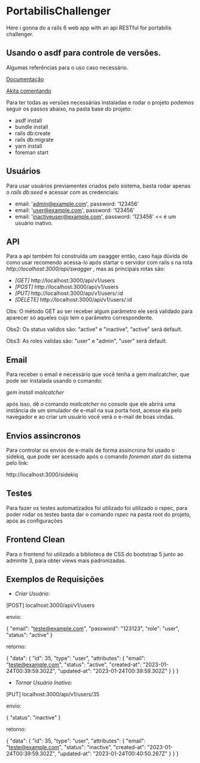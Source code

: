 # PortabilisChallenger
Here i gonna do a rails 6 web app with an api RESTful for portabilis challenger.

## Usando o asdf para controle de versões.
Algumas referências para o uso caso necessário.

[Documentação](https://asdf-vm.com/guide/getting-started.html)

[Akita comentando](https://www.akitaonrails.com/2017/10/24/replacing-rvm-rbenv-nvm-etc-for-asdf)

Para ter todas as versões necessárias instaladas e rodar o projeto podemos seguir os passos abaixo, na pasta base do projeto:

* asdf install
* bundle install
* rails db:create
* rails db:migrate
* yarn install
* foreman start

## Usuários
Para usar usuários previamentes criados pelo sistema, basta rodar apenas o _rails db:seed_ e acessar com as credenciais:

+ email: 'admin@example.com', password: '123456'
+ email: 'user@example.com', password: '123456'
+ email: 'inactiveuser@example.com', password: '123456' << é um usuário inativo.

## API
Para a api também foi construída um swagger então, caso haja dúvida de como usar recomendo acessa-lo após startar o servidor com rails s na rota _http://localhost:3000/api/swagger_ , mas as principais rotas são:

- _[GET]_    http://localhost:3000/api/v1/users
- _[POST]_   http://localhost:3000/api/v1/users
- _[PUT]_   http://localhost:3000/api/v1/users/:id
- _[DELETE]_ http://localhost:3000/api/v1/users/:id

Obs: O método GET ao ser receber algum parâmetro ele será validado para aparecer só aqueles cujo tem o parâmetro correspondente.

Obs2: Os status validos são: "active" e "inactive", "active" será default.

Obs3: As roles validas são: "user" e "admin", "user" será default.

## Email
Para receber o email é necessário que você tenha a gem mailcatcher, que pode ser instalada usando o comando:

_gem install mailcatcher_

após isso, dê o comando _mailcatcher_ no console que ele abrirá uma instância de um simulador de e-mail na sua porta host, acesse ela pelo navegador e ao criar um usuário você verá o e-mail de boas vindas.

## Envios assincronos
Para controlar os envios de e-mails de forma assincrona foi usado o sidekiq, que pode ser acessado após o comando _foreman start_ do sistema pelo link:

http://localhost:3000/sidekiq

## Testes
Para fazer os testes automatizados foi utilizado foi utilizado o rspec, para poder rodar os testes basta dar o comando _rspec_ na pasta root do projeto, após as configurações

## Frontend Clean
Para o frontend foi utilizado a biblioteca de CSS do bootstrap 5 junto ao adminlte 3, para obter views mais padronizadas.

## Exemplos de Requisições

+ _Criar Usuário_:

[POST] localhost:3000/api/v1/users

envio:

{
	"email": "teste@example.com",
	"password": "123123",
	"role": "user",
	"status": "active"
}

retorno:

{
	"data": {
		"id": 35,
		"type": "user",
		"attributes": {
			"email": "teste@example.com",
			"status": "active",
			"created-at": "2023-01-24T00:39:59.302Z",
			"updated-at": "2023-01-24T00:39:59.302Z"
		}
	}
}

+ _Tornar Usuário Inativo_:

[PUT] localhost:3000/api/v1/users/35

envio:

{
	"status": "inactive"
}

retorno:

{
	"data": {
		"id": 35,
		"type": "user",
		"attributes": {
			"email": "teste@example.com",
			"status": "inactive",
			"created-at": "2023-01-24T00:39:59.302Z",
			"updated-at": "2023-01-24T00:40:50.267Z"
		}
	}
}